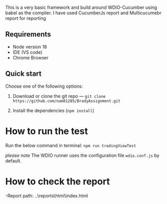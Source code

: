 This is a very basic framework and build around WDIO-Cucumber using babel as the complier. I have used CucumberJs report and Multicucumebr report for reporting
## Requirements

- Node version 18
- IDE (VS code)
- Chrome Browser

## Quick start

Choose one of the following options:

1. Download or clone the git repo — `git clone https://github.com/nam81285/BradyAssignment.git`

2. Install the dependencies (`npm install`)


# How to run the test

Run the below command in terminal:
`npm run tradingViewTest`

_please note_ The WDIO runner uses the configuration file `wdio.conf.js` by default.

# How to check the report

-Report path:  ..\reports\html\index.html
